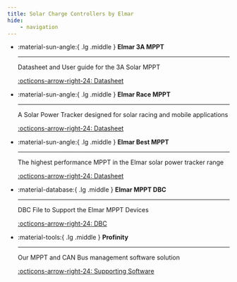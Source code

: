 ```yaml
---
title: Solar Charge Controllers by Elmar
hide:
    - navigation
---
```


<div class="grid cards" markdown>

-   :material-sun-angle:{ .lg .middle } __Elmar 3A MPPT__

    ---

    Datasheet and User guide for the 3A Solar MPPT

    [:octicons-arrow-right-24: Datasheet](pdfs/Elmar%20Solar%20MPPT%203A%202019.pdf)

-   :material-sun-angle:{ .lg .middle } __Elmar Race MPPT__

    ---

    A Solar Power Tracker designed for solar racing and mobile applications

    [:octicons-arrow-right-24: Datasheet](pdfs/Elmar%20Solar%20MPPT%20Race%202021.pdf)

-   :material-sun-angle:{ .lg .middle } __Elmar Best MPPT__

    ---

    The highest performance MPPT in the Elmar solar power tracker range

    [:octicons-arrow-right-24: Datasheet](pdfs/Elmar%20Solar%20MPPT%20Best%202021.pdf)

-   :material-database:{ .lg .middle } __Elmar MPPT DBC__

    ---

    DBC File to Support the Elmar MPPT Devices

    [:octicons-arrow-right-24: DBC](DBC.md)    

-   :material-tools:{ .lg .middle } __Profinity__

    ---

    Our MPPT and CAN Bus management software solution

    [:octicons-arrow-right-24: Supporting Software](../Profinity_Software/Profinity_Version_2/Components/MPPT/index.md)

</div>